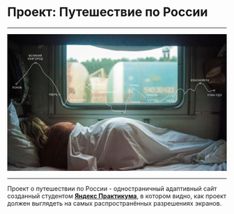 # Проект: Путешествие по России
---
![Вагон купе и вектор маршрута](./images/lead-polka.jpg)
___
Проект о путешествии по России - одностраничный адаптивный сайт созданный студентом __[Яндекс Практикума](https://practicum.yandex.ru/)__, в котором видно, как проект должен выглядеть на самых распространённых разрешениях экранов.